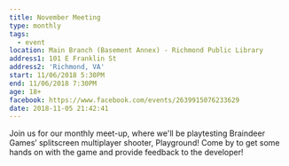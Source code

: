 ```yaml
---
title: November Meeting
type: monthly
tags:
  - event
location: Main Branch (Basement Annex) - Richmond Public Library
address1: 101 E Franklin St
address2: 'Richmond, VA'
start: 11/06/2018 5:30PM
end: 11/06/2018 7:30PM
age: 18+
facebook: https://www.facebook.com/events/2639915076233629
date: 2018-11-05 21:42:41
---
```

Join us for our monthly meet-up, where we'll be playtesting Braindeer Games’ splitscreen multiplayer shooter, Playground! Come by to get some hands on with the game and provide feedback to the developer!
<!-- more -->